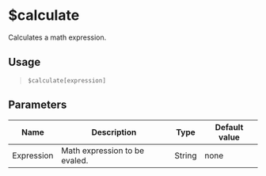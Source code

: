 # $calculate
Calculates a math expression.
## Usage
> `$calculate[expression]`
## Parameters
|    Name    |          Description          |  Type  | Default value |
|------------|-------------------------------|--------|---------------|
| Expression | Math expression to be evaled. | String | none          |
